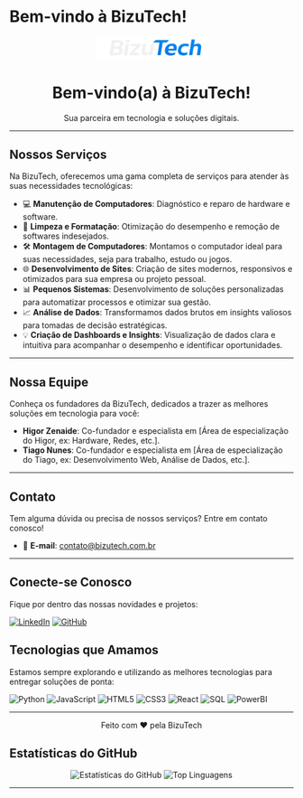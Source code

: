 # Bem-vindo à BizuTech!




<p align="center">
  <img src="./Logo.png" alt="BizuTech Logo" width="200">
</p>

<h1 align="center">Bem-vindo(a) à BizuTech!</h1>

<p align="center">
  Sua parceira em tecnologia e soluções digitais.
</p>

---



## Nossos Serviços

Na BizuTech, oferecemos uma gama completa de serviços para atender às suas necessidades tecnológicas:

- 💻 **Manutenção de Computadores**: Diagnóstico e reparo de hardware e software.
- 🧹 **Limpeza e Formatação**: Otimização do desempenho e remoção de softwares indesejados.
- 🛠️ **Montagem de Computadores**: Montamos o computador ideal para suas necessidades, seja para trabalho, estudo ou jogos.
- 🌐 **Desenvolvimento de Sites**: Criação de sites modernos, responsivos e otimizados para sua empresa ou projeto pessoal.
- 📊 **Pequenos Sistemas**: Desenvolvimento de soluções personalizadas para automatizar processos e otimizar sua gestão.
- 📈 **Análise de Dados**: Transformamos dados brutos em insights valiosos para tomadas de decisão estratégicas.
- 💡 **Criação de Dashboards e Insights**: Visualização de dados clara e intuitiva para acompanhar o desempenho e identificar oportunidades.

---



## Nossa Equipe

Conheça os fundadores da BizuTech, dedicados a trazer as melhores soluções em tecnologia para você:

- **Higor Zenaide**: Co-fundador e especialista em [Área de especialização do Higor, ex: Hardware, Redes, etc.].
- **Tiago Nunes**: Co-fundador e especialista em [Área de especialização do Tiago, ex: Desenvolvimento Web, Análise de Dados, etc.].

---



## Contato

Tem alguma dúvida ou precisa de nossos serviços? Entre em contato conosco!

- 📧 **E-mail**: contato@bizutech.com.br

---



## Conecte-se Conosco

Fique por dentro das nossas novidades e projetos:

[![LinkedIn](https://img.shields.io/badge/LinkedIn-0077B5?style=for-the-badge&logo=linkedin&logoColor=white)](https://linkedin.com/company/bizutech) 
[![GitHub](https://img.shields.io/badge/GitHub-100000?style=for-the-badge&logo=github&logoColor=white)](https://github.com/bizutech)

## Tecnologias que Amamos

Estamos sempre explorando e utilizando as melhores tecnologias para entregar soluções de ponta:

![Python](https://img.shields.io/badge/Python-3776AB?style=for-the-badge&logo=python&logoColor=white)
![JavaScript](https://img.shields.io/badge/JavaScript-F7DF1E?style=for-the-badge&logo=javascript&logoColor=black)
![HTML5](https://img.shields.io/badge/HTML5-E34F26?style=for-the-badge&logo=html5&logoColor=white)
![CSS3](https://img.shields.io/badge/CSS3-1572B6?style=for-the-badge&logo=css3&logoColor=white)
![React](https://img.shields.io/badge/React-61DAFB?style=for-the-badge&logo=react&logoColor=black)
![SQL](https://img.shields.io/badge/SQL-4479A1?style=for-the-badge&logo=mysql&logoColor=white)
![PowerBI](https://img.shields.io/badge/PowerBI-F2C811?style=for-the-badge&logo=power%20bi&logoColor=black)

---



<p align="center">
  Feito com ❤️ pela BizuTech
</p>



## Estatísticas do GitHub

<p align="center">
  <img src="https://github-readme-stats.vercel.app/api?username=BizuTech&show_icons=true&theme=dark&include_all_commits=true&count_private=true" alt="Estatísticas do GitHub"/>
  <img src="https://github-readme-stats.vercel.app/api/top-langs/?username=BizuTech&layout=compact&theme=dark" alt="Top Linguagens"/>
</p>

---

